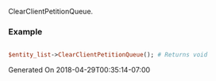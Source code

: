ClearClientPetitionQueue.
### Example

```perl

$entity_list->ClearClientPetitionQueue(); # Returns void
```


Generated On 2018-04-29T00:35:14-07:00